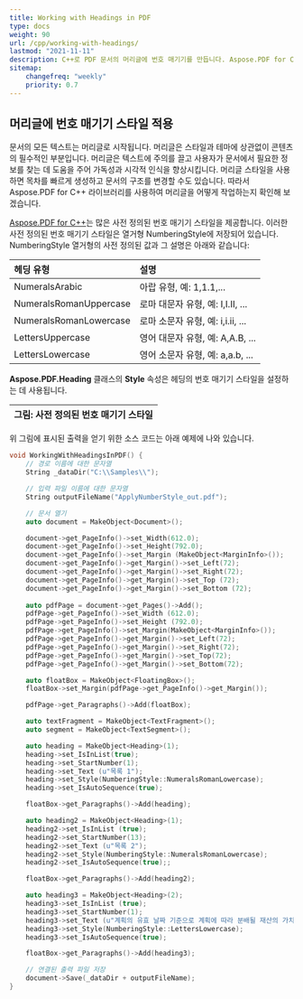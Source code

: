 ```yaml
---
title: Working with Headings in PDF
type: docs
weight: 90
url: /cpp/working-with-headings/
lastmod: "2021-11-11"
description: C++로 PDF 문서의 머리글에 번호 매기기를 만듭니다. Aspose.PDF for C++는 다양한 번호 매기기 스타일을 보여줍니다.
sitemap:
    changefreq: "weekly"
    priority: 0.7
---
```


## 머리글에 번호 매기기 스타일 적용

문서의 모든 텍스트는 머리글로 시작됩니다. 머리글은 스타일과 테마에 상관없이 콘텐츠의 필수적인 부분입니다.
머리글은 텍스트에 주의를 끌고 사용자가 문서에서 필요한 정보를 찾는 데 도움을 주어 가독성과 시각적 인식을 향상시킵니다. 머리글 스타일을 사용하면 목차를 빠르게 생성하고 문서의 구조를 변경할 수도 있습니다.
따라서 Aspose.PDF for C++ 라이브러리를 사용하여 머리글을 어떻게 작업하는지 확인해 보겠습니다.

[Aspose.PDF for C++](/pdf/cpp/)는 많은 사전 정의된 번호 매기기 스타일을 제공합니다. 이러한 사전 정의된 번호 매기기 스타일은 열거형 NumberingStyle에 저장되어 있습니다. NumberingStyle 열거형의 사전 정의된 값과 그 설명은 아래와 같습니다:

|**헤딩 유형**|**설명**|
| :- | :- |
|NumeralsArabic|아랍 유형, 예: 1,1.1,...|
|NumeralsRomanUppercase|로마 대문자 유형, 예: I,I.II, ...|
|NumeralsRomanLowercase|로마 소문자 유형, 예: i,i.ii, ...|
|LettersUppercase|영어 대문자 유형, 예: A,A.B, ...|
|LettersLowercase|영어 소문자 유형, 예: a,a.b, ...|
**Aspose.PDF.Heading** 클래스의 **Style** 속성은 헤딩의 번호 매기기 스타일을 설정하는 데 사용됩니다.

|**그림: 사전 정의된 번호 매기기 스타일**|
| :- |
위 그림에 표시된 출력을 얻기 위한 소스 코드는 아래 예제에 나와 있습니다.

```cpp
void WorkingWithHeadingsInPDF() {
    // 경로 이름에 대한 문자열
    String _dataDir("C:\\Samples\\");

    // 입력 파일 이름에 대한 문자열
    String outputFileName("ApplyNumberStyle_out.pdf");

    // 문서 열기
    auto document = MakeObject<Document>();

    document->get_PageInfo()->set_Width(612.0);
    document->get_PageInfo()->set_Height(792.0);
    document->get_PageInfo()->set_Margin (MakeObject<MarginInfo>());
    document->get_PageInfo()->get_Margin()->set_Left(72);
    document->get_PageInfo()->get_Margin()->set_Right(72);
    document->get_PageInfo()->get_Margin()->set_Top (72);
    document->get_PageInfo()->get_Margin()->set_Bottom (72);
            
    auto pdfPage = document->get_Pages()->Add();
    pdfPage->get_PageInfo()->set_Width (612.0);
    pdfPage->get_PageInfo()->set_Height (792.0);
    pdfPage->get_PageInfo()->set_Margin(MakeObject<MarginInfo>());
    pdfPage->get_PageInfo()->get_Margin()->set_Left(72);
    pdfPage->get_PageInfo()->get_Margin()->set_Right(72);
    pdfPage->get_PageInfo()->get_Margin()->set_Top(72);
    pdfPage->get_PageInfo()->get_Margin()->set_Bottom(72);

    auto floatBox = MakeObject<FloatingBox>();
    floatBox->set_Margin(pdfPage->get_PageInfo()->get_Margin());

    pdfPage->get_Paragraphs()->Add(floatBox);

    auto textFragment = MakeObject<TextFragment>();
    auto segment = MakeObject<TextSegment>();

    auto heading = MakeObject<Heading>(1);
    heading->set_IsInList(true);
    heading->set_StartNumber(1);
    heading->set_Text (u"목록 1");
    heading->set_Style(NumberingStyle::NumeralsRomanLowercase);
    heading->set_IsAutoSequence(true);

    floatBox->get_Paragraphs()->Add(heading);

    auto heading2 = MakeObject<Heading>(1);
    heading2->set_IsInList (true);
    heading2->set_StartNumber(13);
    heading2->set_Text (u"목록 2");
    heading2->set_Style(NumberingStyle::NumeralsRomanLowercase);
    heading2->set_IsAutoSequence(true);;

    floatBox->get_Paragraphs()->Add(heading2);

    auto heading3 = MakeObject<Heading>(2);
    heading3->set_IsInList (true);
    heading3->set_StartNumber(1);
    heading3->set_Text (u"계획의 유효 날짜 기준으로 계획에 따라 분배될 재산의 가치");
    heading3->set_Style(NumberingStyle::LettersLowercase);
    heading3->set_IsAutoSequence(true);

    floatBox->get_Paragraphs()->Add(heading3); 

    // 연결된 출력 파일 저장
    document->Save(_dataDir + outputFileName);
}
```